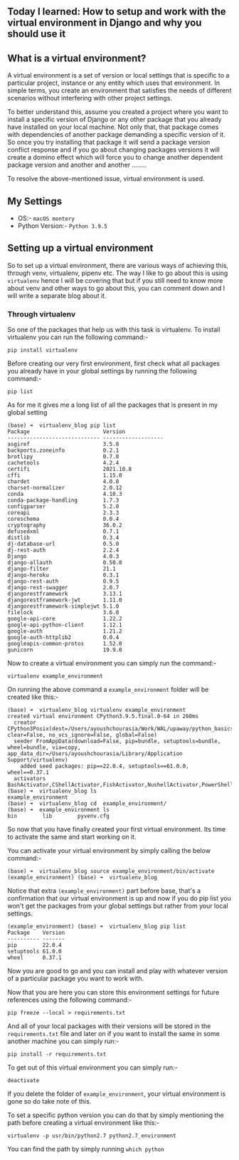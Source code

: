 ## Today I learned: How to setup and work with the virtual environment in Django and why you should use it

## What is a virtual environment?

A virtual environment is a set of version or local settings that is specific to a particular project, instance or any entity which uses that environment. In simple terms, you create an environment that satisfies the needs of different scenarios without interfering with other project settings. 

To better understand this, assume you created a project where you want to install a specific version of Django or any other package that you already have installed on your local machine. Not only that, that package comes with dependencies of another package demanding a specific version of it. So once you try installing that package it will send a package version conflict response and if you go about changing packages versions it will create a domino effect which will force you to change another dependent package version and another and another ........

To resolve the above-mentioned issue, virtual environment is used.

## My Settings
- OS:- `macOS montery`
- Python Version:- `Python 3.9.5`

## Setting up a virtual environment

So to set up a virtual environment, there are various ways of achieving this, through venv, virtualenv, pipenv etc. The way I like to go about this is using `virtualenv` hence I will be covering that but if you still need to know more about venv and other ways to go about this, you can comment down and I will write a separate blog about it.

### Through virtualenv

So one of the packages that help us with this task is virtualenv. To install virtualenv you can run the following command:- 

```
pip install virtualenv
```

Before creating our very first environment, first check what all packages you already have in your global settings by running the following command:-

```
pip list
```

As for me it gives me a long list of all the packages that is present in my global setting

```
(base) ➜  virtualenv_blog pip list
Package                       Version
----------------------------- -------------------
asgiref                       3.5.0
backports.zoneinfo            0.2.1
brotlipy                      0.7.0
cachetools                    4.2.4
certifi                       2021.10.8
cffi                          1.15.0
chardet                       4.0.0
charset-normalizer            2.0.12
conda                         4.10.3
conda-package-handling        1.7.3
configparser                  5.2.0
coreapi                       2.3.3
coreschema                    0.0.4
cryptography                  36.0.2
defusedxml                    0.7.1
distlib                       0.3.4
dj-database-url               0.5.0
dj-rest-auth                  2.2.4
Django                        4.0.3
django-allauth                0.50.0
django-filter                 21.1
django-heroku                 0.3.1
django-rest-auth              0.9.5
django-rest-swagger           2.0.7
djangorestframework           3.13.1
djangorestframework-jwt       1.11.0
djangorestframework-simplejwt 5.1.0
filelock                      3.6.0
google-api-core               1.22.2
google-api-python-client      1.12.1
google-auth                   1.21.2
google-auth-httplib2          0.0.4
googleapis-common-protos      1.52.0
gunicorn                      19.9.0
``` 

Now to create a virtual environment you can simply run the command:- 
```
virtualenv example_environment
```

On running the above command a `example_environment` folder will be created like this:-

```
(base) ➜  virtualenv_blog virtualenv example_environment
created virtual environment CPython3.9.5.final.0-64 in 260ms
  creator CPython3Posix(dest=/Users/ayoushchourasia/Work/WAL/upaway/python_basics/virtualenv_blog/example_environment, clear=False, no_vcs_ignore=False, global=False)
  seeder FromAppData(download=False, pip=bundle, setuptools=bundle, wheel=bundle, via=copy, app_data_dir=/Users/ayoushchourasia/Library/Application Support/virtualenv)
    added seed packages: pip==22.0.4, setuptools==61.0.0, wheel==0.37.1
  activators BashActivator,CShellActivator,FishActivator,NushellActivator,PowerShellActivator,PythonActivator
(base) ➜  virtualenv_blog ls
example_environment
(base) ➜  virtualenv_blog cd  example_environment/
(base) ➜  example_environment ls
bin        lib        pyvenv.cfg
```

So now that you have finally created your first virtual environment. Its time to activate the same and start working on it. 

You can activate your virtual environment by simply calling the below command:-
```
(base) ➜  virtualenv_blog source example_environment/bin/activate
(example_environment) (base) ➜  virtualenv_blog 
```

Notice that extra `(example_environment)` part before base, that's a confirmation that our virtual environment is up and now if you do pip list you won't get the packages from your global settings but rather from your local settings.

```
(example_environment) (base) ➜  virtualenv_blog pip list
Package    Version
---------- -------
pip        22.0.4
setuptools 61.0.0
wheel      0.37.1
```

Now you are good to go and you can install and play with whatever version of a particular package you want to work with.

Now that you are here you can store this environment settings for future references using the following command:-

```
pip freeze --local > requirements.txt
```

And all of your local packages with their versions will be stored in the `requirements.txt` file and later on if you want to install the same in some another machine you can simply run:-

```
pip install -r requirements.txt
```

To get out of this virtual environment you can simply run:-

```
deactivate
```

If you delete the folder of `example_environment`, your virtual environment is gone so do take note of this.

To set a specific python version you can do that by simply mentioning the path before creating a virtual environment like this:-

```
virtualenv -p usr/bin/python2.7 python2.7_environment
```

You can find the path by simply running `which python`
